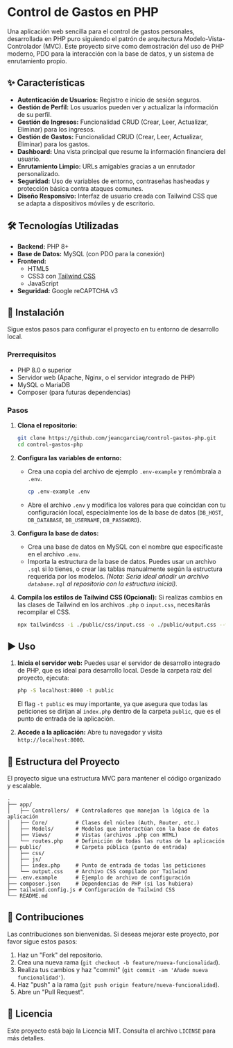 # Control de Gastos en PHP

Una aplicación web sencilla para el control de gastos personales, desarrollada en PHP puro siguiendo el patrón de arquitectura Modelo-Vista-Controlador (MVC). Este proyecto sirve como demostración del uso de PHP moderno, PDO para la interacción con la base de datos, y un sistema de enrutamiento propio.

## ✨ Características

*   **Autenticación de Usuarios:** Registro e inicio de sesión seguros.
*   **Gestión de Perfil:** Los usuarios pueden ver y actualizar la información de su perfil.
*   **Gestión de Ingresos:** Funcionalidad CRUD (Crear, Leer, Actualizar, Eliminar) para los ingresos.
*   **Gestión de Gastos:** Funcionalidad CRUD (Crear, Leer, Actualizar, Eliminar) para los gastos.
*   **Dashboard:** Una vista principal que resume la información financiera del usuario.
*   **Enrutamiento Limpio:** URLs amigables gracias a un enrutador personalizado.
*   **Seguridad:** Uso de variables de entorno, contraseñas hasheadas y protección básica contra ataques comunes.
*   **Diseño Responsivo:** Interfaz de usuario creada con Tailwind CSS que se adapta a dispositivos móviles y de escritorio.

## 🛠️ Tecnologías Utilizadas

*   **Backend:** PHP 8+
*   **Base de Datos:** MySQL (con PDO para la conexión)
*   **Frontend:**
    *   HTML5
    *   CSS3 con [Tailwind CSS](https://tailwindcss.com/)
    *   JavaScript
*   **Seguridad:** Google reCAPTCHA v3

## 🚀 Instalación

Sigue estos pasos para configurar el proyecto en tu entorno de desarrollo local.

### Prerrequisitos

*   PHP 8.0 o superior
*   Servidor web (Apache, Nginx, o el servidor integrado de PHP)
*   MySQL o MariaDB
*   Composer (para futuras dependencias)

### Pasos

1.  **Clona el repositorio:**
    ```bash
    git clone https://github.com/jeancgarciaq/control-gastos-php.git
    cd control-gastos-php
    ```

2.  **Configura las variables de entorno:**
    *   Crea una copia del archivo de ejemplo `.env-example` y renómbrala a `.env`.
        ```bash
        cp .env-example .env
        ```
    *   Abre el archivo `.env` y modifica los valores para que coincidan con tu configuración local, especialmente los de la base de datos (`DB_HOST`, `DB_DATABASE`, `DB_USERNAME`, `DB_PASSWORD`).

3.  **Configura la base de datos:**
    *   Crea una base de datos en MySQL con el nombre que especificaste en el archivo `.env`.
    *   Importa la estructura de la base de datos. Puedes usar un archivo `.sql` si lo tienes, o crear las tablas manualmente según la estructura requerida por los modelos. *(Nota: Sería ideal añadir un archivo `database.sql` al repositorio con la estructura inicial).*

4.  **Compila los estilos de Tailwind CSS (Opcional):**
    Si realizas cambios en las clases de Tailwind en los archivos `.php` o `input.css`, necesitarás recompilar el CSS.
    ```bash
    npx tailwindcss -i ./public/css/input.css -o ./public/output.css --watch
    ```

## ▶️ Uso

1.  **Inicia el servidor web:**
    Puedes usar el servidor de desarrollo integrado de PHP, que es ideal para desarrollo local. Desde la carpeta raíz del proyecto, ejecuta:
    ```bash
    php -S localhost:8000 -t public
    ```
    El flag `-t public` es muy importante, ya que asegura que todas las peticiones se dirijan al `index.php` dentro de la carpeta `public`, que es el punto de entrada de la aplicación.

2.  **Accede a la aplicación:**
    Abre tu navegador y visita `http://localhost:8000`.

## 📁 Estructura del Proyecto

El proyecto sigue una estructura MVC para mantener el código organizado y escalable.

```
.
├── app/
│   ├── Controllers/  # Controladores que manejan la lógica de la aplicación
│   ├── Core/         # Clases del núcleo (Auth, Router, etc.)
│   ├── Models/       # Modelos que interactúan con la base de datos
│   ├── Views/        # Vistas (archivos .php con HTML)
│   └── routes.php    # Definición de todas las rutas de la aplicación
├── public/           # Carpeta pública (punto de entrada)
│   ├── css/
│   ├── js/
│   ├── index.php     # Punto de entrada de todas las peticiones
│   └── output.css    # Archivo CSS compilado por Tailwind
├── .env.example      # Ejemplo de archivo de configuración
├── composer.json     # Dependencias de PHP (si las hubiera)
├── tailwind.config.js # Configuración de Tailwind CSS
└── README.md
```

## 🤝 Contribuciones

Las contribuciones son bienvenidas. Si deseas mejorar este proyecto, por favor sigue estos pasos:

1.  Haz un "Fork" del repositorio.
2.  Crea una nueva rama (`git checkout -b feature/nueva-funcionalidad`).
3.  Realiza tus cambios y haz "commit" (`git commit -am 'Añade nueva funcionalidad'`).
4.  Haz "push" a la rama (`git push origin feature/nueva-funcionalidad`).
5.  Abre un "Pull Request".

## 📄 Licencia

Este proyecto está bajo la Licencia MIT. Consulta el archivo `LICENSE` para más detalles.
